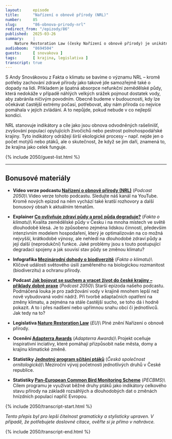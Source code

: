 ```yaml
---
layout:     episode
title:      "Nařízení o obnově přírody (NRL)"
number:     85
slug:       "86-obnova-prirody-nrl"
redirect_from: "/epizody/86"
published:  2025-03-26
summary:    |
    Nature Restoration Law (česky Nařízení o obnově přírody) je unikátní svým zaměřením na tu část krajiny, kde žijí lidé a probíhá hospodářská činnost. Jde o základní rámec pro obnovu poškozené přírody a zdevastovaných ekosystémů na celém kontinentu. Na rozdíl od jiných legislativ se tedy nesoustředí jen na ochranu v rámci národních parků atp.
audioboom:  "8694504"
guests:     [ snovakova ]
tags:       [ krajina, legislativa ]
transcript: true
---
```

S Andy Snovákovou z Fakta o klimatu se bavíme o významu NRL – kromě potřeby zachování zdravé přírody jako takové jde samozřejmě také o dopady na lidi. Příkladem je špatná absorpce nefunkční zemědělské půdy, která nedokáže v případě náhlých velkých srážek pojmout dostatek vody, aby zabránila ničivým povodním. Obecně budeme v budoucnosti, kdy lze očekávat častější extrémy počasí, potřebovat, aby nám příroda co nejvíce pomáhala v jejich zvládání. A to nepůjde, pokud nebude v co nejlepší kondici.

NRL stanovuje indikátory a cíle jako jsou obnova odvodněných rašelinišť, zvyšování populací opylujících živočichů nebo pestrost polnohospodářské krajiny. Tyto indikátory odrážejí širší ekologické procesy – např. nejde jen o počet motýlů nebo ptáků, ale o skutečnost, že když se jim daří, znamená to, že krajina jako celek funguje.


{% include 2050/guest-list.html %}

---

## Bonusové materiály

<div class="bonus-material" markdown="1">

* **Video verze podcastu [Nařízení o obnově přírody (NRL)](https://youtu.be/oP1bdhWtCDY)** (_Podcast 2050_)\\
  Video verze tohoto podcastu. Sledujte náš kanál na YouTube. Kromě nových epizod na něm vychází také kratší rozhovory a další bonusový obsah k aktuálním tématům.

* **Explainer [Co ovlivňuje zdraví půdy a proč půda degraduje?](https://faktaoklimatu.cz/explainery/zdravi-pudy-degradace?q=degra)** (_Fakta o klimatu_)\\
  Kvalita zemědělské půdy v Česku i na mnoha místech ve světě dlouhodobě klesá. Je to způsobeno zejména lidskou činností, především intenzivním modelem hospodaření, který je optimalizován na co možná nejvyšší, krátkodobé výnosy, ale nehledí na dlouhodobé zdraví půdy a její další (neprodukční) funkce. Jaké problémy jsou s touto postupující degradací spojeny a jak souvisí stav půdy se změnou klimatu?
  
* **Infografika [Mezinárodní dohody o biodiverzitě](https://faktaoklimatu.cz/infografiky/svetove-dohody-biodiverzita)** (_Fakta o klimatu_)\\
  Klíčové události světového úsilí zaměřeného na biologickou rozmanitost (biodiverzitu) a ochranu přírody.

* **Podcast [Jak bojovat se suchem a vracet život do české krajiny – příklady dobré praxe](https://2050podcast.cz/epizody/22-jmk-adaptace)** (_Podcast 2050_)\\
  Starší epizoda našeho podcastu. Podmáčená louka je pro zadržování vody v krajině mnohem lepší než nově vybudovaná vodní nádrž. Při tvorbě adaptačních opatření na změny klimatu, a zejména na stále častější sucho, se toho dá i hodně pokazit. A to i přes nadšení nebo upřímnou snahu obcí či jednotlivců. Jak tedy na to?

* **Legislativa [Nature Restoration Law](https://eur-lex.europa.eu/legal-content/EN/TXT/?uri=CELEX%3A32024R1991&qid=1722240349976)** (_EU_)\\
  Plné znění Nařízení o obnově přírody.

* **Ocenění [Adapterra Awards](https://www.adapterraawards.cz/)** (_Adapterra Awards_)\\
  Projekt oceňuje inspirativní inciativy, které pomáhají přizpůsobit naše města, domy a krajinu klimatické změně. 

* **Statistiky [Jednotný program sčítání ptáků](https://birds.cz/jpsp/vysledky.php?taxon=)** (_Česká společnost ornitologická_)\\
  Meziroční vývoj početnosti jednotlivých druhů v České republice. 

* **Statistiky [Pan-European Common Bird Monitoring Scheme](https://pecbms.info/)** (_PECBMS_)\\
  Cílem programu je využívat běžné druhy ptáků jako indikátory celkového stavu přírody na základě rozsáhlých a dlouhodobých dat o změnách hnízdních populací napříč Evropou.

</div>

{% include 2050/transcript-start.html %}

_Tento přepis byl pro lepší čitelnost gramaticky a stylisticky upraven. V případě, že potřebujete doslovné citace, ověřte si je přímo v nahrávce._


{% include 2050/transcript-end.html %}
